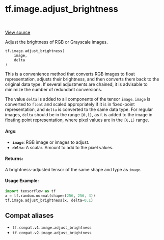 <div itemscope itemtype="http://developers.google.com/ReferenceObject">
<meta itemprop="name" content="tf.image.adjust_brightness" />
<meta itemprop="path" content="Stable" />
</div>

# tf.image.adjust_brightness

<!-- Insert buttons and diff -->

<table class="tfo-notebook-buttons tfo-api" align="left">
</table>

<a target="_blank" href="/code/stable/tensorflow/python/ops/image_ops_impl.py">View source</a>



Adjust the brightness of RGB or Grayscale images.

``` python
tf.image.adjust_brightness(
    image,
    delta
)
```



<!-- Placeholder for "Used in" -->

This is a convenience method that converts RGB images to float
representation, adjusts their brightness, and then converts them back to the
original data type. If several adjustments are chained, it is advisable to
minimize the number of redundant conversions.

The value `delta` is added to all components of the tensor `image`. `image` is
converted to `float` and scaled appropriately if it is in fixed-point
representation, and `delta` is converted to the same data type. For regular
images, `delta` should be in the range `[0,1)`, as it is added to the image in
floating point representation, where pixel values are in the `[0,1)` range.

#### Args:


* <b>`image`</b>: RGB image or images to adjust.
* <b>`delta`</b>: A scalar. Amount to add to the pixel values.


#### Returns:

A brightness-adjusted tensor of the same shape and type as `image`.



#### Usage Example:

```python
import tensorflow as tf
x = tf.random.normal(shape=(256, 256, 3))
tf.image.adjust_brightness(x, delta=0.1)
```


## Compat aliases

* `tf.compat.v1.image.adjust_brightness`
* `tf.compat.v2.image.adjust_brightness`

